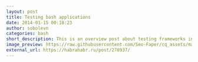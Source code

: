 ```yaml
---
layout: post
title: Testing bash applications
date: 2014-01-15 00:18:23
author: sobolevn
categories: bash
short_description: This is an overview post about testing frameworks in bash.
image_preview: https://raw.githubusercontent.com/Seo-Faper/cq_assets/master/heroes/cos_45_pr_33.png
external_url: https://habrahabr.ru/post/278937/
---
```

